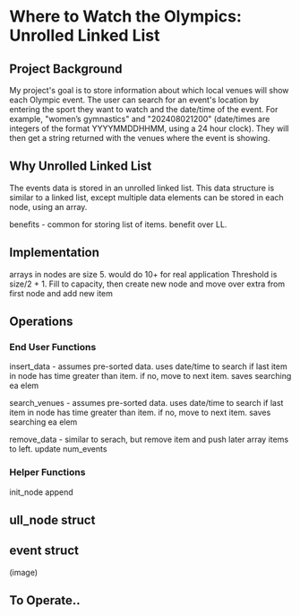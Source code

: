 # Where to Watch the Olympics: Unrolled Linked List
## Project Background
My project's goal is to store information about which local venues will show each Olympic event. The user can search for an event's location by entering the sport they want to watch and the date/time of the event. For example, "women’s gymnastics" and "202408021200" (date/times are integers of the format YYYYMMDDHHMM, using a 24 hour clock). They will then get a string returned with the venues where the event is showing.

## Why Unrolled Linked List
The events data is stored in an unrolled linked list. This data structure is similar to a linked list, except multiple data elements can be stored in each node, using an array.

benefits - common for storing list of items. benefit over LL.

## Implementation
arrays in nodes are size 5. would do 10+ for real application
Threshold is size/2 + 1. Fill to capacity, then create new node and move over extra from first node and add new item


## Operations
### End User Functions
insert_data - assumes pre-sorted data. uses date/time to search if last item in node has time greater than item. if no, move to next item. saves searching ea elem

search_venues - assumes pre-sorted data. uses date/time to search if last item in node has time greater than item. if no, move to next item. saves searching ea elem

remove_data - similar to serach, but remove item and push later array items to left. update num_events


### Helper Functions
init_node
append

## ull_node struct

## event struct
(image)

## To Operate..
